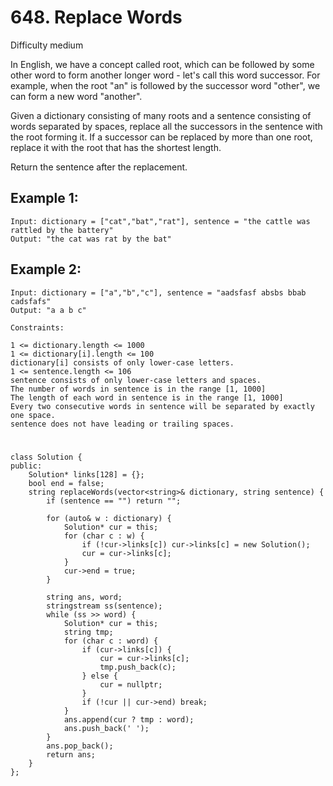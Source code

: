 # 648. Replace Words
Difficulty medium

In English, we have a concept called root, which can be followed by some other word to form another longer word - let's call this word successor. For example, when the root "an" is followed by the successor word "other", we can form a new word "another".

Given a dictionary consisting of many roots and a sentence consisting of words separated by spaces, replace all the successors in the sentence with the root forming it. If a successor can be replaced by more than one root, replace it with the root that has the shortest length.

Return the sentence after the replacement.


## Example 1:
```
Input: dictionary = ["cat","bat","rat"], sentence = "the cattle was rattled by the battery"
Output: "the cat was rat by the bat"
```


## Example 2:
```
Input: dictionary = ["a","b","c"], sentence = "aadsfasf absbs bbab cadsfafs"
Output: "a a b c"
```


```
Constraints:

1 <= dictionary.length <= 1000
1 <= dictionary[i].length <= 100
dictionary[i] consists of only lower-case letters.
1 <= sentence.length <= 106
sentence consists of only lower-case letters and spaces.
The number of words in sentence is in the range [1, 1000]
The length of each word in sentence is in the range [1, 1000]
Every two consecutive words in sentence will be separated by exactly one space.
sentence does not have leading or trailing spaces.
```


#
```
class Solution {
public:
    Solution* links[128] = {};
    bool end = false;
    string replaceWords(vector<string>& dictionary, string sentence) {
        if (sentence == "") return "";

        for (auto& w : dictionary) {
            Solution* cur = this;
            for (char c : w) {
                if (!cur->links[c]) cur->links[c] = new Solution();
                cur = cur->links[c];
            }
            cur->end = true;
        }

        string ans, word;
        stringstream ss(sentence);
        while (ss >> word) {
            Solution* cur = this;
            string tmp;
            for (char c : word) {
                if (cur->links[c]) {
                    cur = cur->links[c];
                    tmp.push_back(c);
                } else {
                    cur = nullptr;
                }
                if (!cur || cur->end) break;
            }
            ans.append(cur ? tmp : word);
            ans.push_back(' ');
        }
        ans.pop_back();
        return ans;
    }
};
```